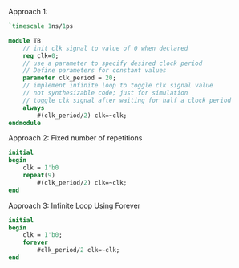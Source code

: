 Approach 1:
```systemverilog
`timescale 1ns/1ps

module TB
	// init clk signal to value of 0 when declared
	reg clk=0;
	// use a parameter to specify desired clock period
	// Define parameters for constant values
	parameter clk_period = 20;
	// implement infinite loop to toggle clk signal value
	// not synthesizable code; just for simulation
	// toggle clk signal after waiting for half a clock period
	always 
		#(clk_period/2) clk=~clk;
endmodule
```

Approach 2: Fixed number of repetitions
```systemverilog
initial
begin
	clk = 1'b0
	repeat(9)
		#(clk_period/2) clk=~clk;
end
```

Approach 3: Infinite Loop Using Forever
```systemverilog
initial
begin
	clk = 1'b0;
	forever
		#clk_period/2 clk=~clk;
end
```